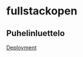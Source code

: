 # fullstackopen

## Puhelinluettelo

[Deployment](https://puhelinluettelo-backend-61i2.onrender.com/)
